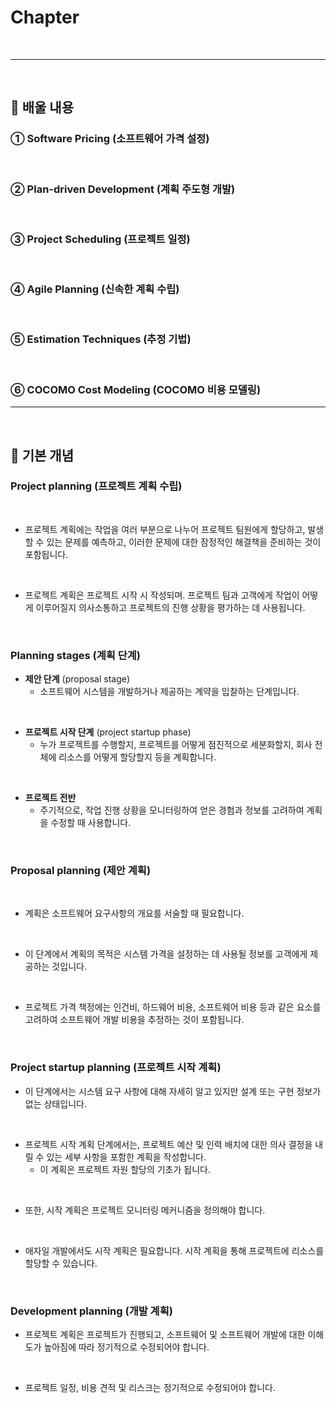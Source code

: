 # Chapter 
<br>

---
<br>

## 🍏 배울 내용
### ① Software Pricing (소프트웨어 가격 설정)
<br>

### ② Plan-driven Development (계획 주도형 개발)
<br>

### ③ Project Scheduling (프로젝트 일정)
<br>

### ④ Agile Planning (신속한 계획 수립)
<br>

### ⑤ Estimation Techniques (추정 기법)
<br>

### ⑥ COCOMO Cost Modeling (COCOMO 비용 모델링)

---
<br>

## 🍏 기본 개념

### Project planning (프로젝트 계획 수립)
<br>

- 프로젝트 계획에는 작업을 여러 부분으로 나누어 프로젝트 팀원에게 할당하고, 발생할 수 있는 문제를 예측하고, 이러한 문제에 대한 잠정적인 해결책을 준비하는 것이 포함됩니다.
<br>

- 프로젝트 계획은 프로젝트 시작 시 작성되며. 프로젝트 팀과 고객에게 작업이 어떻게 이루어질지 의사소통하고 프로젝트의 진행 상황을 평가하는 데 사용됩니다.
<br>

### Planning stages (계획 단계)

- **제안 단계** (proposal stage)
  - 소프트웨어 시스템을 개발하거나 제공하는 계약을 입찰하는 단계입니다.
<br>

- **프로젝트 시작 단계** (project startup phase)
  - 누가 프로젝트를 수행할지, 프로젝트를 어떻게 점진적으로 세분화할지, 회사 전체에 리소스를 어떻게 할당할지 등을 계획합니다.
<br>

- **프로젝트 전반**
  - 주기적으로, 작업 진행 상황을 모니터링하여 얻은 경험과 정보를 고려하여 계획을 수정할 때 사용합니다.
<br>

### Proposal planning (제안 계획)
<br>

- 계획은 소프트웨어 요구사항의 개요를 서술할 때 필요합니다.
<br>

- 이 단계에서 계획의 목적은 시스템 가격을 설정하는 데 사용될 정보를 고객에게 제공하는 것입니다.
<br>

- 프로젝트 가격 책정에는 인건비, 하드웨어 비용, 소프트웨어 비용 등과 같은 요소를 고려하여 소프트웨어 개발 비용을 추정하는 것이 포함됩니다.
<br>

### Project startup planning (프로젝트 시작 계획)

- 이 단계에서는 시스템 요구 사항에 대해 자세히 알고 있지만 설계 또는 구현 정보가 없는 상태입니다.
<br>

- 프로젝트 시작 계획 단계에서는, 프로젝트 예산 및 인력 배치에 대한 의사 결정을 내릴 수 있는 세부 사항을 포함한 계획을 작성합니다.
  - 이 계획은 프로젝트 자원 할당의 기초가 됩니다. 
<br>

- 또한, 시작 계획은 프로젝트 모니터링 메커니즘을 정의해야 합니다.
<br>

- 애자일 개발에서도 시작 계획은 필요합니다. 시작 계획을 통해 프로젝트에 리소스를 할당할 수 있습니다.
<br>

### Development planning (개발 계획)

- 프로젝트 계획은 프로젝트가 진행되고, 소프트웨어 및 소프트웨어 개발에 대한 이해도가 높아짐에 따라 정기적으로 수정되어야 합니다.
<br>

- 프로젝트 일정, 비용 견적 및 리스크는 정기적으로 수정되어야 합니다.
